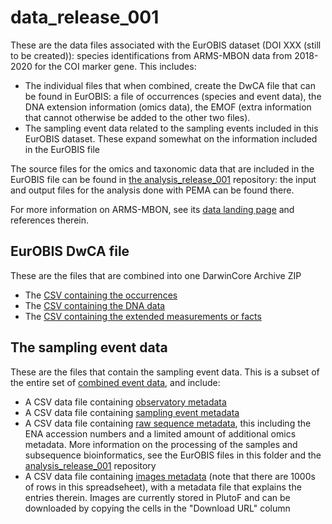 # data_release_001

These are the data files associated with the EurOBIS dataset (DOI XXX (still to be created)): species identifications from ARMS-MBON data from 2018-2020 for the COI marker gene. This includes: 
* The individual files that when combined, create the DwCA file that can be found in EurOBIS: a file of occurrences (species and event data), the DNA extension information (omics data), the EMOF (extra information that cannot otherwise be added to the other two files).
* The sampling event data related to the sampling events included in this EurOBIS dataset. These expand somewhat on the information included in the EurOBIS file

The source files for the omics and taxonomic data that are included in the EurOBIS file can be found in [the analysis_release_001](https://github.com/arms-mbon/analysis_release_001) repository: the input and output files for the analysis done with PEMA can be found there.

For more information on ARMS-MBON, see its [data landing page](data.arms-mbon.org) and references therein. 

## EurOBIS DwCA file
These are the files that are combined into one DarwinCore Archive ZIP
* The [CSV containing the occurrences](https://github.com/arms-mbon/data_release_001/blob/main/ARMS_COI_Occurrence.csv) 
* The [CSV containing the DNA data](https://github.com/arms-mbon/data_release_001/blob/main/ARMS_COI_DNAextension.csv) 
* The [CSV containing the extended measurements or facts](https://github.com/arms-mbon/data_release_001/blob/main/ARMS_COI_EMOF.csv) 


## The sampling event data
These are the files that contain the sampling event data. This is a subset of the entire set of [combined event data](https://github.com/arms-mbon/data_workspace/tree/main/qualitycontrolled_data/combined), and include: 
* A CSV data file containing [observatory metadata](https://github.com/arms-mbon/data_release_001/blob/main/OservatoryData_release001.csv)
* A CSV data file containing [sampling event metadata](https://github.com/arms-mbon/data_release_001/blob/main/SamplingeventData_release001.csv)
* A CSV data file containing [raw sequence metadata](https://github.com/arms-mbon/data_release_001/blob/main/OmicsData_release001.csv), this including the ENA accession numbers and a limited amount of additional omics metadata. More information on the processing of the samples and subsequence bioinformatics, see the EurOBIS files in this folder and the [analysis_release_001](https://github.com/arms-mbon/analysis_release_001) repository
* A CSV data file containing [images metadata](https://github.com/arms-mbon/data_release_001/blob/main/ImageData_release001.csv) (note that there are 1000s of rows in this spreadseheet), with a metadata file that explains the entries therein. Images are currently stored in PlutoF and can be downloaded by copying the cells in the "Download URL" column


